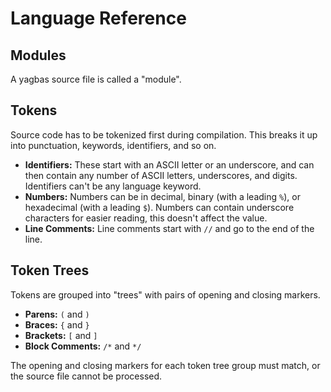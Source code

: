 # Language Reference

## Modules

A yagbas source file is called a "module".

## Tokens

Source code has to be tokenized first during compilation. This breaks it up into
punctuation, keywords, identifiers, and so on.

* **Identifiers:** These start with an ASCII letter or an underscore, and can
  then contain any number of ASCII letters, underscores, and digits. Identifiers
  can't be any language keyword.
* **Numbers:** Numbers can be in decimal, binary (with a leading `%`), or
  hexadecimal (with a leading `$`). Numbers can contain underscore characters
  for easier reading, this doesn't affect the value.
* **Line Comments:** Line comments start with `//` and go to the end of the line.

## Token Trees

Tokens are grouped into "trees" with pairs of opening and closing markers.

* **Parens:** `(` and `)`
* **Braces:** `{` and `}`
* **Brackets:** `[` and `]`
* **Block Comments:** `/*` and `*/`

The opening and closing markers for each token tree group must match, or the
source file cannot be processed.

